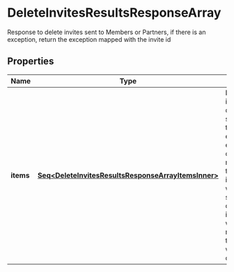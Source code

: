 

# DeleteInvitesResultsResponseArray

Response to delete invites sent to Members or Partners, if there is an exception, return the exception mapped with the invite id

## Properties

Name | Type | Description | Notes
------------ | ------------- | ------------- | -------------
**items** | [**Seq&lt;DeleteInvitesResultsResponseArrayItemsInner&gt;**](DeleteInvitesResultsResponseArrayItemsInner.md) | List of invite/Request deletion status. If there is an error, an exception object will be returned. If the invite/request was successfully cancelled, an invite object will be returned for the invite that was cancelled. |  [optional]



